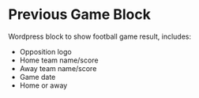 # Previous Game Block

Wordpress block to show football game result, includes:

- Opposition logo
- Home team name/score
- Away team name/score
- Game date
- Home or away
